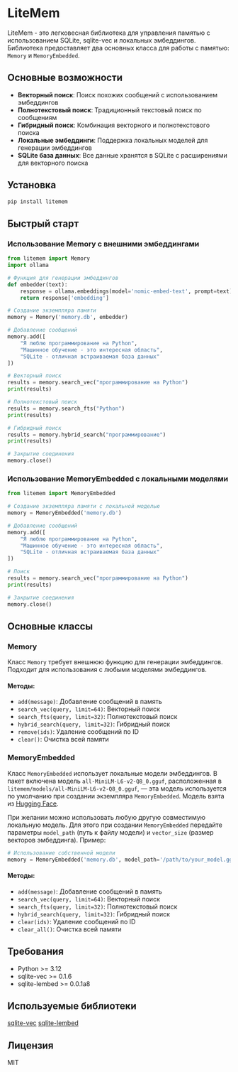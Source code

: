 # LiteMem

LiteMem - это легковесная библиотека для управления памятью с использованием SQLite, sqlite-vec и локальных эмбеддингов. Библиотека предоставляет два основных класса для работы с памятью: `Memory` и `MemoryEmbedded`.

## Основные возможности

- **Векторный поиск**: Поиск похожих сообщений с использованием эмбеддингов
- **Полнотекстовый поиск**: Традиционный текстовый поиск по сообщениям
- **Гибридный поиск**: Комбинация векторного и полнотекстового поиска
- **Локальные эмбеддинги**: Поддержка локальных моделей для генерации эмбеддингов
- **SQLite база данных**: Все данные хранятся в SQLite с расширениями для векторного поиска

## Установка

```bash
pip install litemem
```

## Быстрый старт

### Использование Memory с внешними эмбеддингами

```python
from litemem import Memory
import ollama

# Функция для генерации эмбеддингов
def embedder(text):
    response = ollama.embeddings(model='nomic-embed-text', prompt=text)
    return response['embedding']

# Создание экземпляра памяти
memory = Memory('memory.db', embedder)

# Добавление сообщений
memory.add([
    "Я люблю программирование на Python",
    "Машинное обучение - это интересная область",
    "SQLite - отличная встраиваемая база данных"
])

# Векторный поиск
results = memory.search_vec("программирование на Python")
print(results)

# Полнотекстовый поиск
results = memory.search_fts("Python")
print(results)

# Гибридный поиск
results = memory.hybrid_search("программирование")
print(results)

# Закрытие соединения
memory.close()
```

### Использование MemoryEmbedded с локальными моделями

```python
from litemem import MemoryEmbedded

# Создание экземпляра памяти с локальной моделью
memory = MemoryEmbedded('memory.db')

# Добавление сообщений
memory.add([
    "Я люблю программирование на Python",
    "Машинное обучение - это интересная область",
    "SQLite - отличная встраиваемая база данных"
])

# Поиск
results = memory.search_vec("программирование на Python")
print(results)

# Закрытие соединения
memory.close()
```

## Основные классы

### Memory

Класс `Memory` требует внешнюю функцию для генерации эмбеддингов. Подходит для использования с любыми моделями эмбеддингов.

#### Методы:
- `add(message)`: Добавление сообщений в память
- `search_vec(query, limit=64)`: Векторный поиск
- `search_fts(query, limit=32)`: Полнотекстовый поиск
- `hybrid_search(query, limit=32)`: Гибридный поиск
- `remove(ids)`: Удаление сообщений по ID
- `clear()`: Очистка всей памяти

### MemoryEmbedded

Класс `MemoryEmbedded` использует локальные модели эмбеддингов. В пакет включена модель `all-MiniLM-L6-v2-Q8_0.gguf`, расположенная в `litemem/models/all-MiniLM-L6-v2-Q8_0.gguf`, — эта модель используется по умолчанию при создании экземпляра `MemoryEmbedded`. Модель взята из [Hugging Face](https://huggingface.co/second-state/All-MiniLM-L6-v2-Embedding-GGUF).

При желании можно использовать любую другую совместимую локальную модель. Для этого при создании `MemoryEmbedded` передайте параметры `model_path` (путь к файлу модели) и `vector_size` (размер векторов эмбеддинга). Пример:

```python
# Использование собственной модели
memory = MemoryEmbedded('memory.db', model_path='/path/to/your_model.gguf', vector_size=384)
```

#### Методы:
- `add(message)`: Добавление сообщений в память
- `search_vec(query, limit=64)`: Векторный поиск
- `search_fts(query, limit=32)`: Полнотекстовый поиск
- `hybrid_search(query, limit=32)`: Гибридный поиск
- `clear(ids)`: Удаление сообщений по ID
- `clear_all()`: Очистка всей памяти

## Требования

- Python >= 3.12
- sqlite-vec >= 0.1.6
- sqlite-lembed >= 0.0.1a8


## Используемые библиотеки

[sqlite-vec](https://github.com/asg017/sqlite-vec)
[sqlite-lembed](https://github.com/asg017/sqlite-lembed)

## Лицензия

MIT
